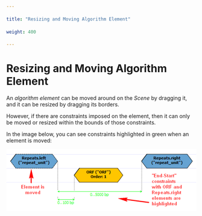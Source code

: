 ```yaml
---

title: "Resizing and Moving Algorithm Element"

weight: 400

---
```


# Resizing and Moving Algorithm Element

An _algorithm element_ can be moved around on the _Scene_ by dragging it, and it can be resized by dragging its borders.

However, if there are constraints imposed on the element, then it can only be moved or resized within the bounds of those constraints.

In the image below, you can see constraints highlighted in green when an element is moved:

![](/images/65930631/65930632.png)